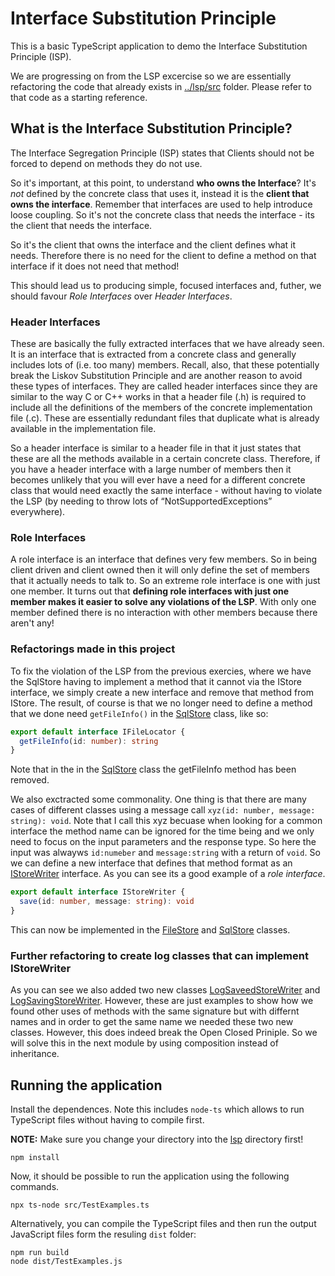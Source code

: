 # Interface Substitution Principle

This is a basic TypeScript application to demo the Interface Substitution Principle (ISP).

We are progressing on from the LSP excercise so we are essentially refactoring  the code that already exists in [../lsp/src](../lsp/src) folder. Please refer to that code as a starting reference.

## What is the Interface Substitution Principle?

The Interface Segregation Principle (ISP) states that Clients should not be forced to depend on methods they do not use.

So it's important, at this point, to understand **who owns the Interface**? It's _not_ defined by the concrete class that uses it, instead it is the **client that owns the interface**. Remember that interfaces are used to help introduce loose coupling. So it's not the concrete class that needs the interface - its the client that needs the interface.

So it's the client that owns the interface and the client defines what it needs. Therefore there is no need for the client to define a method on that interface if it does not need that method!

This should lead us to producing simple, focused interfaces and, futher, we should favour _Role Interfaces_ over _Header Interfaces_.

### Header Interfaces

These are basically the fully extracted interfaces that we have already seen. It is an interface that is extracted from a concrete class and generally includes lots of (i.e. too many) members. Recall, also, that these potentially break the Liskov Substitution Principle and are another reason to avoid these types of interfaces. They are called header interfaces  since they are similar to the way C or C++ works in that a header file (.h) is required to include all the definitions of the members of the concrete implementation file (.c).  These are essentially redundant files that duplicate what is already available in the implementation file.

So a header interface is similar to a header file in that it just states that these are all the methods available in a certain concrete class. Therefore, if you have a header interface with a large number of members then it becomes unlikely that you will ever have a need for a different concrete class that would need exactly the same interface - without having to violate the LSP (by needing to throw lots of “NotSupportedExceptions” everywhere).

### Role Interfaces

A role interface is an interface that defines very few members. So in being client driven and client owned then it will only define the set of members that it actually needs to talk to. So an extreme role interface is one with just one member. It turns out that **defining role interfaces with just one member makes it easier to solve any violations of the LSP**. With only one member defined there is no interaction with other members because there aren't any!

### Refactorings made in this project

To fix the violation of the LSP from the previous exercies, where we have the SqlStore having to implement a method that it cannot via the IStore interface, we simply create a new interface and remove that method from IStore. The result, of course is that we no longer need to define a method that we done need `getFileInfo()` in the [SqlStore](./src/SqlStore.ts) class, like so:

```ts
export default interface IFileLocator {
  getFileInfo(id: number): string
}
```

Note that in the in the [SqlStore](./src/SqlStore.ts) class the getFileInfo method has been removed.

We also exctracted some commonality. One thing is that there are many cases of different classes using a message call `xyz(id: number, message: string): void`. Note that I call this xyz becuase when looking for a common interface the method name can be ignored for the time being and we only need to focus on the input parameters and the response type. So here the input was alwayws `id:numeber` and `message:string` with a return of `void`. So we can define a new interface that defines that method format as an [IStoreWriter](.src/IStoreWriter.ts) interface. As you can see its a good example of a _role interface_.

```ts
export default interface IStoreWriter {
  save(id: number, message: string): void
}
```

This can now be implemented in the [FileStore](./src/FileStore.ts) and [SqlStore](./src/SqlStore.ts) classes.

### Further refactoring to create log classes that can implement IStoreWriter

As you can see we also added two new classes [LogSaveedStoreWriter](./src/LogSaveedStoreWriter.ts) and [LogSavingStoreWriter](./src/LogSavingStoreWriter.ts). However, these are just examples to show how we found other uses of methods with the same signature but with differnt names and in order to get the same name we needed these two new classes. However, this does indeed break the Open Closed Priniple. So we will solve this in the next module by using composition instead of inheritance.

## Running the application

Install the dependences. Note this includes `node-ts` which allows to run TypeScript files without having to compile first.

**NOTE:** Make sure you change your directory into the [lsp](./lsp) directory first!

```
npm install
```

Now, it should be possible to run the application using the following commands.

```
npx ts-node src/TestExamples.ts
```

Alternatively, you can compile the TypeScript files and then run the output JavaScript files form the resuling `dist` folder:

```
npm run build
node dist/TestExamples.js
```